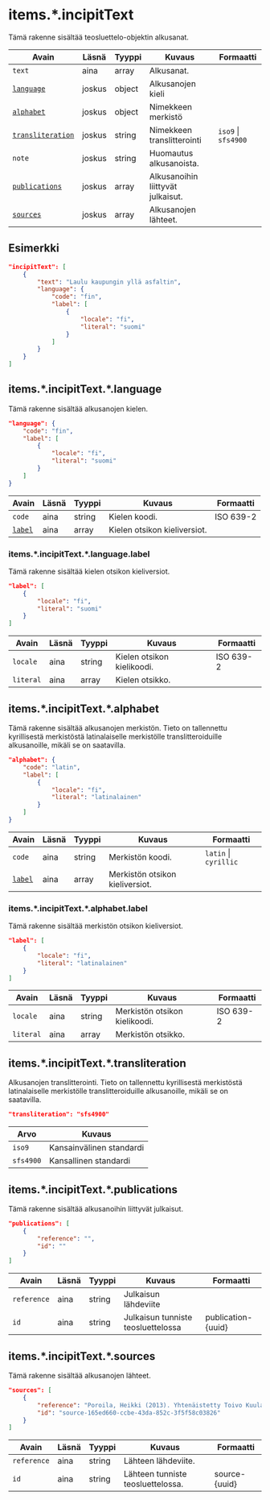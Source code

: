 # items.\*.incipitText

Tämä rakenne sisältää teosluettelo-objektin alkusanat.

| Avain | Läsnä | Tyyppi | Kuvaus | Formaatti |
| --- | --- | --- | --- | --- |
| `text` | aina | array | Alkusanat. |  |
| [`language`](#itemsincipittextlanguage) | joskus | object | Alkusanojen kieli | |
| [`alphabet`](#itemsincipittextalphabet) | joskus | object | Nimekkeen merkistö |  |
| [`transliteration`](#itemsincipittexttransliteration) | joskus | string | Nimekkeen translitterointi | `iso9` \| `sfs4900` |
| `note` | joskus | string | Huomautus alkusanoista. | |
| [`publications`](#itemsincipittextpublications) | joskus | array | Alkusanoihin liittyvät julkaisut. | |
| [`sources`](#itemsincipittextsources) | joskus | array | Alkusanojen lähteet. | |

## Esimerkki

```JSON
"incipitText": [
    {
        "text": "Laulu kaupungin yllä asfaltin",
        "language": {
            "code": "fin",
            "label": [
                {
                    "locale": "fi",
                    "literal": "suomi"
                }
            ]
        }
    }
]
```

## items.\*.incipitText.\*.language

Tämä rakenne sisältää alkusanojen kielen.

```JSON
"language": {
    "code": "fin",
    "label": [
        {
            "locale": "fi",
            "literal": "suomi"
        }
    ]
}
```

| Avain | Läsnä | Tyyppi | Kuvaus | Formaatti |
| --- | --- | --- | --- | --- |
| `code` | aina | string | Kielen koodi. | ISO 639-2 |
| [`label`](#itemsincipittextlanguagelabel) | aina | array | Kielen otsikon kieliversiot. | |

### items.\*.incipitText.\*.language.label

Tämä rakenne sisältää kielen otsikon kieliversiot.

```JSON
"label": [
    {
        "locale": "fi",
        "literal": "suomi"
    }
]
```

| Avain | Läsnä | Tyyppi | Kuvaus | Formaatti |
| --- | --- | --- | --- | --- |
| `locale` | aina | string | Kielen otsikon kielikoodi. | ISO 639-2 |
| `literal` | aina | array | Kielen otsikko. | |

## items.\*.incipitText.\*.alphabet

Tämä rakenne sisältää alkusanojen merkistön. Tieto on tallennettu kyrillisestä merkistöstä latinalaiselle merkistölle translitteroiduille alkusanoille, mikäli se on saatavilla.

```JSON
"alphabet": {
    "code": "latin",
    "label": [
        {
            "locale": "fi",
            "literal": "latinalainen"
        }
    ]
}
```

| Avain | Läsnä | Tyyppi | Kuvaus | Formaatti |
| --- | --- | --- | --- | --- |
| `code` | aina | string | Merkistön koodi. | `latin` \| `cyrillic` |
| [`label`](#itemsincipittextalphabetlabel) | aina | array | Merkistön otsikon kieliversiot. | |

### items.\*.incipitText.\*.alphabet.label

Tämä rakenne sisältää merkistön otsikon kieliversiot.

```JSON
"label": [
    {
        "locale": "fi",
        "literal": "latinalainen"
    }
]
```

| Avain | Läsnä | Tyyppi | Kuvaus | Formaatti |
| --- | --- | --- | --- | --- |
| `locale` | aina | string | Merkistön otsikon kielikoodi. | ISO 639-2 |
| `literal` | aina | array | Merkistön otsikko. | |


## items.\*.incipitText.\*.transliteration

Alkusanojen translitterointi. Tieto on tallennettu kyrillisestä merkistöstä latinalaiselle merkistölle translitteroiduille alkusanoille, mikäli se on saatavilla.

```JSON
"transliteration": "sfs4900"
```

| Arvo | Kuvaus |
| --- | --- |
| `iso9`| Kansainvälinen standardi |
| `sfs4900`| Kansallinen standardi |


## items.\*.incipitText.\*.publications

Tämä rakenne sisältää alkusanoihin liittyvät julkaisut.

```JSON
"publications": [
    {
        "reference": "",
        "id": ""
    }
]
```

| Avain | Läsnä | Tyyppi | Kuvaus | Formaatti |
| --- | --- | --- | --- | --- |
| `reference` | aina | string | Julkaisun lähdeviite | |
| `id` | aina | string | Julkaisun tunniste teosluettelossa | publication-{uuid} |

## items.\*.incipitText.\*.sources

Tämä rakenne sisältää alkusanojen lähteet.

```JSON
"sources": [
    {
        "reference": "Poroila, Heikki (2013). Yhtenäistetty Toivo Kuula. Teosten yhtenäistettyjen nimekkeiden ohjeluettelo. Helsinki, Suomen musiikkikirjastoyhdistys. Suomen musiikkikirjastoyhdistyksen julkaisusarja, 154. Toinen laitos, verkkoversio 1.0. ISBN 978-952-5363-53-1.",
        "id": "source-165ed660-ccbe-43da-852c-3f5f58c03826"
    }
]
```

| Avain | Läsnä | Tyyppi | Kuvaus | Formaatti |
| --- | --- | --- | --- | --- |
| `reference` | aina | string | Lähteen lähdeviite. | |
| `id` | aina | string | Lähteen tunniste teosluettelossa. | source-{uuid} |